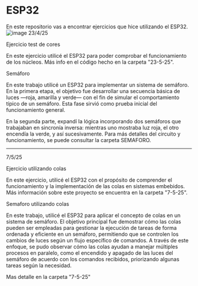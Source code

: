 # ESP32
En este repositorio vas a encontrar ejercicios que hice utilizando el ESP32. 
![image](https://github.com/user-attachments/assets/47ddf183-fc24-4347-a422-6c28a22a3463)
23/4/25

Ejercicio test de cores

En este ejercicio utilicé el ESP32 para poder comprobar el funcionamiento de los núcleos. Más info en el código hecho en la carpeta "23-5-25".

Semáforo

En este trabajo utilicé un ESP32 para implementar un sistema de semáforo. En la primera etapa, el objetivo fue desarrollar una secuencia básica de luces —roja, amarilla y verde— con el fin de simular el comportamiento típico de un semáforo. Esta fase sirvió como prueba inicial del funcionamiento general.

En la segunda parte, expandí la lógica incorporando dos semáforos que trabajaban en sincronía inversa: mientras uno mostraba luz roja, el otro encendía la verde, y así sucesivamente. Para más detalles del circuito y funcionamiento, se puede consultar la carpeta SEMAFORO.

___________________________________________________________________________________________________________________________________________________________________________________________________________
7/5/25

Ejercicio utilizando colas

En este ejercicio, utilicé el ESP32 con el propósito de comprender el funcionamiento y la implementación de las colas en sistemas embebidos. Más información sobre este proyecto se encuentra en la carpeta "7-5-25".

Semaforo utilizando colas

En este trabajo, utilicé el ESP32 para aplicar el concepto de colas en un sistema de semáforo. El objetivo principal fue demostrar cómo las colas pueden ser empleadas para gestionar la ejecución de tareas de forma ordenada y eficiente en un semáforo, permitiendo que se controlen los cambios de luces según un flujo específico de comandos. A través de este enfoque, se pudo observar cómo las colas ayudan a manejar múltiples procesos en paralelo, como el encendido y apagado de las luces del semáforo de acuerdo con los comandos recibidos, priorizando algunas tareas según la necesidad. 

Mas detalle en la carpeta "7-5-25"
